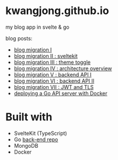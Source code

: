 # kwangjong.github.io
my blog app in svelte & go

blog posts:
* [blog migration I](https://kwangjong.github.io/blog/2023-02-27-Blog-Migration-I)
* [blog migration II : sveltekit](https://kwangjong.github.io/blog/2023-03-23-Blog-Migration-II-:-Getting-Started-with-Sveltekit)
* [blog migration III : theme toggle](https://kwangjong.github.io/blog/2023-03-27-Blog-Migration-III-:-Theme-Toggle)
* [blog migration IV : architecture overview](https://kwangjong.github.io/blog/2023-08-31-Blog-Migration-IV-:-Architecture-Overview-and-Data-Structure)
* [blog migration V : backend API I](https://kwangjong.github.io/blog/2023-08-30-Blog-Migration-V-:-Backend-API-I)
* [blog migration VI : backend API II](https://kwangjong.github.io/blog/2023-08-30-Blog-Migration-V-:-Backend-API-II)
* [blog migration VII : JWT and TLS](https://kwangjong.github.io/blog/2023-08-30-Blog-Migration-VII-:-Securing-API:-JWT-and-TLS)
* [deploying a Go API server with Docker](https://kwangjong.github.io/blog/2023-09-20-Deploying-a-Go-API-Server-with-Docker)

# Built with
* SvelteKit (TypeScript)
* Go [back-end repo](https://github.com/kwangjong/blog-server-go-mongoDB)
* MongoDB
* Docker

